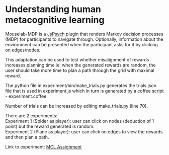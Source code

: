 # Understanding human metacognitive learning
Mouselab-MDP is a [JsPsych](https://github.com/jodeleeuw/jsPsych/) plugin that renders Markov decision processes (MDP) for participants to navigate through. Optionally, information about the environment can be presented when the participant asks for it by clicking on edges/nodes.

This adaptation can be used to test whether misalignment of rewards increases planning time ie: when the generated rewards are random, the user should take more time to plan a path through the grid with maximal reward.

The python file in experiment/bin/make_trials.py generates the trials.json file that is used in experiment.js which in turn is generated by a coffee script - experiment.coffee

Number of trials can be increased by editing make_trials.py (line 70).

There are 2 experiments: \
Experiment 1 (Spider as player): user can click on nodes (deduction of 1 point) but the reward generated is random.\
Experiment 2 (Plane as player): user can click on edges to view the rewards and then plan a path.

Link to experiment: [MCL Assignment](http://167.172.106.143/publix/4/start?batchId=4&generalMultiple)


